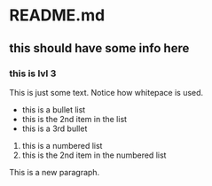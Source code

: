 # README.md

## this should have some info here
### this is lvl 3

This is just some text. Notice how whitepace is used.

* this is a bullet list
* this is the 2nd item in the list
* this is a 3rd bullet

1. this is a numbered list
1. this is the 2nd item in the numbered list

This is a new paragraph.
